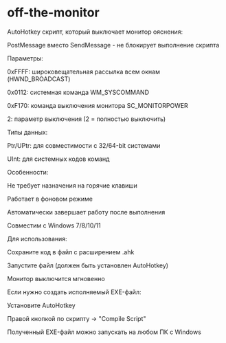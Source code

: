 # off-the-monitor
AutoHotkey скрипт, который выключает монитор
ояснения:

PostMessage вместо SendMessage - не блокирует выполнение скрипта

Параметры:

0xFFFF: широковещательная рассылка всем окнам (HWND_BROADCAST)

0x0112: системная команда WM_SYSCOMMAND

0xF170: команда выключения монитора SC_MONITORPOWER

2: параметр выключения (2 = полностью выключить)

Типы данных:

Ptr/UPtr: для совместимости с 32/64-bit системами

UInt: для системных кодов команд

Особенности:

Не требует назначения на горячие клавиши

Работает в фоновом режиме

Автоматически завершает работу после выполнения

Совместим с Windows 7/8/10/11

Для использования:

Сохраните код в файл с расширением .ahk

Запустите файл (должен быть установлен AutoHotkey)

Монитор выключится мгновенно

Если нужно создать исполняемый EXE-файл:

Установите AutoHotkey

Правой кнопкой по скрипту → "Compile Script"

Полученный EXE-файл можно запускать на любом ПК с Windows
